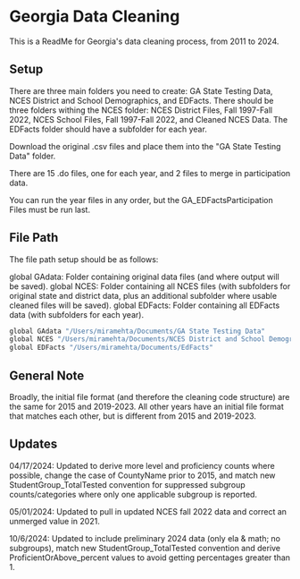 
# Georgia Data Cleaning

This is a ReadMe for Georgia's data cleaning process, from 2011 to 2024.

## Setup

There are three main folders you need to create: GA State Testing Data, NCES District and School Demographics, and EDFacts.
There should be three folders withing the NCES folder:
NCES District Files, Fall 1997-Fall 2022, NCES School Files, Fall 1997-Fall 2022, and Cleaned NCES Data.
The EDFacts folder should have a subfolder for each year.

Download the original .csv files and place them into the "GA State Testing Data" folder. 

There are 15 .do files, one for each year, and 2 files to merge in participation data.

You can run the year files in any order, but the GA_EDFactsParticipation Files must be run last.
    
## File Path

The file path setup should be as follows: 

global GAdata: Folder containing original data files (and where output will be saved).
global NCES: Folder containing all NCES files (with subfolders for original state and district data, plus an additional subfolder where usable cleaned files will be saved).
global EDFacts: Folder containing all EDFacts data (with subfolders for each year).


```bash
global GAdata "/Users/miramehta/Documents/GA State Testing Data"
global NCES "/Users/miramehta/Documents/NCES District and School Demographics"
global EDFacts "/Users/miramehta/Documents/EdFacts"

```

## General Note
Broadly, the initial file format (and therefore the cleaning code structure) are the same for 2015 and 2019-2023.  All other years have an initial file format that matches each other, but is different from 2015 and 2019-2023.

## Updates

04/17/2024: Updated to derive more level and proficiency counts where possible, change the case of CountyName prior to 2015, and match new StudentGroup_TotalTested convention for suppressed subgroup counts/categories where only one applicable subgroup is reported.

05/01/2024: Updated to pull in updated NCES fall 2022 data and correct an unmerged value in 2021.

10/6/2024: Updated to include preliminary 2024 data (only ela & math; no subgroups), match new StudentGroup_TotalTested convention and derive ProficientOrAbove_percent values to avoid getting percentages greater than 1.